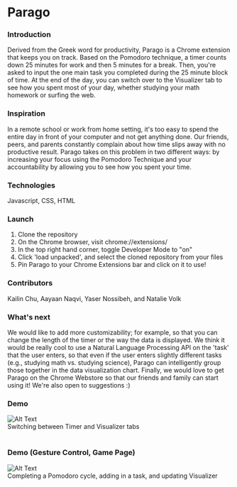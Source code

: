 Parago
===========

### Introduction
Derived from the Greek word for productivity, Parago is a Chrome extension that keeps you on track. Based on the Pomodoro technique, a timer counts down 25 minutes for work and then 5 minutes for a break. Then, you're asked to input the one main task you completed during the 25 minute block of time. At the end of the day, you can switch over to the Visualizer tab to see how you spent most of your day, whether studying your math homework or surfing the web.

### Inspiration
In a remote school or work from home setting, it's too easy to spend the entire day in front of your computer and not get anything done. Our friends, peers, and parents constantly complain about how time slips away with no productive result. Parago takes on this problem in two different ways: by increasing your focus using the Pomodoro Technique and your accountability by allowing you to see how you spent your time.

### Technologies
Javascript, CSS, HTML

### Launch
1. Clone the repository
2. On the Chrome browser, visit chrome://extensions/
3. In the top right hand corner, toggle Developer Mode to "on"
4. Click 'load unpacked', and select the cloned repository from your files
5. Pin Parago to your Chrome Extensions bar and click on it to use!

### Contributors
Kailin Chu, Aayaan Naqvi, Yaser Nossibeh, and Natalie Volk

### What's next
We would like to add more customizability; for example, so that you can change the length of the timer or the way the data is displayed. We think it would be really cool to use a Natural Language Processing API on the 'task' that the user enters, so that even if the user enters slightly different tasks (e.g., studying math vs. studying science), Parago can intelligently group those together in the data visualization chart. Finally, we would love to get Parago on the Chrome Webstore so that our friends and family can start using it!
We're also open to suggestions :) 

### Demo
![Alt Text](https://media.giphy.com/media/RJBv2BQsB4F6jYI08y/giphy.gif) <br />
Switching between Timer and Visualizer tabs <br /> <br />


### Demo (Gesture Control, Game Page)
![Alt Text](https://media.giphy.com/media/KTnQsmu3Cy4S6qRRjL/giphy.gif) <br />
Completing a Pomodoro cycle, adding in a task, and updating Visualizer


